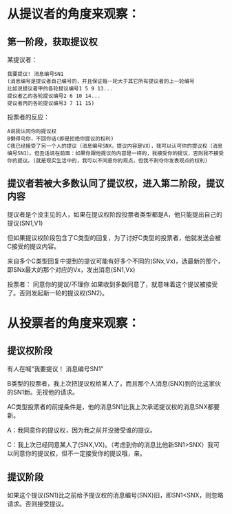 # 从提议者的角度来观察：

## 第一阶段，获取提议权

某提议者：

	我要提议! 消息编号SN1
	(消息编号是提议者自己编号的，并且保证每一轮大于其它所有提议者的上一轮编号
	比如说提议者甲的各轮提议编号1 5 9 13...
	提议者乙的各轮提议编号2 6 10 14...
	提议者丙的各轮提议编号3 7 11 15)

投票者的反应：

	A说我认同你的提议权
	B懒得鸟你，不回你话(即是拒绝你提议的权利)
	C我已经接受了另一个人的提议（消息编号SNX，提议内容是VX），我可以认可你的提议权（消息编号SN1）。但丑话说在前面：如果你跟他提议的内容是一样的，我接受你的提议，否则我不接受你的提议。(就是现实生活中的，我可以不同意你的观点，但我不剥夺你发表观点的权利)

## 提议者若被大多数认同了提议权，进入第二阶段，提议内容

提议者是个没主见的人，如果在提议权阶段投票者类型都是A，他只能提出自己的提议(SN1,V1)  

但如果提议权阶段包含了C类型的回复，为了讨好C类型的投票者，他就发送会被C接受的提议内容。  

来自多个C类型回复中提到的提议可能有好多个不同的(SNx,Vx)，选最新的那个，即SNx最大的那个对应的Vx，发出消息(SN1,Vx)  

投票者：
	同意你的提议/不理你
	如果收到多数同意了，就意味着这个提议被接受了。否则发起新一轮的提议权(SN2)。

# 从投票者的角度来观察：

## 提议权阶段

有人在喊“我要提议！ 消息编号SN1”

B类型的投票者，我上次把提议权给某人了，而且那个人消息(SNX)到的比这家伙的SN1新。无视他的请求。

AC类型投票者的前提条件是，他的消息SN1比我上次承诺提议权的消息SNX都要新。

A：我同意你的提议权，因为我之前并没接受谁的提议。

C：我上次已经同意某人了(SNX,VX)。（考虑到你的消息比他新SN1>SNX）我可以同意你的提议权，但不一定接受你的提议哦，亲。

## 提议阶段

如果这个提议(SN1)比之前给予提议权的消息编号(SNX)旧，即SN1<SNX，则忽略请求。否则接受提议。
